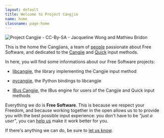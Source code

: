 ```yaml
---
layout: default
title: Welcome to Project Cangjie
name: home
classname: page-home
---
```


<img src="{{ site.url }}/images/cangjie-without-codes.png"
     alt="Project Cangjie - CC-By-SA - Jacqueline Wong and Mathieu Bridon"
     title="Project Cangjie - CC-By-SA - Jacqueline Wong and Mathieu Bridon"
     id="cangjie_home" />

This is the home the Cangjians, a team of [people](people.html) passionate
about Free Software, and dedicated to the
[Cangjie](https://en.wikipedia.org/wiki/Cangjie_input_method) and
[Quick](https://en.wikipedia.org/wiki/Simplified_Cangjie) input methods.

In here, you will find some informations about our Free Software projects:

* [libcangjie](/projects/libcangjie/), the library implementing the
  Cangjie input method

* [pycangjie](/projects/pycangjie/), the Python bindings to libcangjie

* [IBus Cangjie](/projects/ibus-cangjie/), the IBus engine for users of the
  Cangjie and Quick input methods

Everything we do is **Free Software**. This is because we respect your
Freedom, and because working together in the open allows us to to provide you
with the best possible input experience: you don't have to be *"just a user"*,
you can [help us](contribute.html) make it work better for you.

If there's anything we can do, be sure to [let us know](contact.html).
